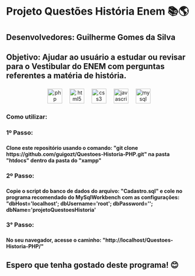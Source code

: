 <h1 align="left">Projeto Questões História Enem 📚🌎</h1>

###

<h2 align="left">Desenvolvedores: Guilherme Gomes da Silva</h2>

###

<h2 align="left">Objetivo: Ajudar ao usuário a estudar ou revisar para o Vestibular do ENEM com perguntas referentes a matéria de história.</h2>

###

<div align="center">
  <img src="https://cdn.jsdelivr.net/gh/devicons/devicon/icons/php/php-original.svg" height="40" alt="php logo"  />
  <img width="12" />
  <img src="https://cdn.jsdelivr.net/gh/devicons/devicon/icons/html5/html5-original.svg" height="40" alt="html5 logo"  />
  <img width="12" />
  <img src="https://cdn.jsdelivr.net/gh/devicons/devicon/icons/css3/css3-original.svg" height="40" alt="css3 logo"  />
  <img width="12" />
  <img src="https://cdn.jsdelivr.net/gh/devicons/devicon/icons/javascript/javascript-plain.svg" height="40" alt="javascript logo"  />
  <img width="12" />
  <img src="https://cdn.jsdelivr.net/gh/devicons/devicon/icons/mysql/mysql-original-wordmark.svg" height="40" alt="mysql logo"  />
</div>

###

<h3 align="left">Como utilizar:</h3>

###

<h3 align="left">1º Passo:</h3>

###

<h4 align="left">Clone este repositório usando o comando: "git clone https://github.com/guigozt/Questoes-Historia-PHP.git" na pasta "htdocs" dentro da pasta do "xampp"</h4>

###

<h3 align="left">2º Passo:</h3>

###

<h4 align="left">Copie o script do banco de dados do arquivo: "Cadastro.sql" e cole no programa recomendado do MySqlWorkbench com as configurações: "dbHost='localhost'; dbUsername='root'; dbPassword=''; dbName='projetoQuestoesHistoria'</h4>

###

<h3 align="left">3° Passo:</h3>

###

<h4 align="left">No seu navegador, acesse o caminho: "http://localhost/Questoes-Historia-PHP/"</h4>

###

<h2 align="left">Espero que tenha gostado deste programa! 😊</h2>

###
